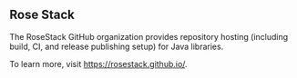 ## Rose Stack

The RoseStack GitHub organization provides repository hosting (including build, CI, and release publishing setup) for Java libraries.

To learn more, visit https://rosestack.github.io/.

